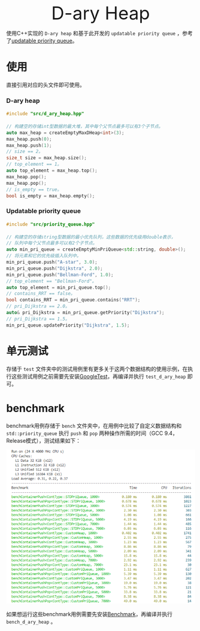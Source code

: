<center> <font size=8> D-ary Heap </font></center>

使用C++实现的 `D-ary heap` 和基于此开发的 `updatable priority queue` ，参考了[updatable priority queue](https://github.com/Ten0/updatable_priority_queue)。

# 使用

直接引用对应的头文件即可使用。

### D-ary heap

```c++
#include "src/d_ary_heap.hpp"

// 构建空的存储int型数据的最大堆，其中每个父节点最多可以有3个子节点。
auto max_heap = createEmptyMaxDHeap<int>(3);
max_heap.push(0);
max_heap.push(1);
// size == 2。
size_t size = max_heap.size();
// top_element == 1。
auto top_element = max_heap.top();
max_heap.pop();
max_heap.pop();
// is_empty == true。
bool is_empty = max_heap.empty();
```

### Updatable priority queue

```c++
#include "src/priority_queue.hpp"

// 构建空的存储string型数据的最小优先队列，这些数据的优先级用double表示，
// 队列中每个父节点最多可以有2个子节点。
auto min_pri_queue = createEmptyMinPriQueue<std::string, double>();
// 将元素和它的优先级插入队列中。
min_pri_queue.push("A-star", 3.0);
min_pri_queue.push("Dijkstra", 2.0);
min_pri_queue.push("Bellman-Ford", 1.0);
// top_element == "Bellman-Ford"。
auto top_element = min_pri_queue.top();
// contains_RRT == false。
bool contains_RRT = min_pri_queue.contains("RRT");
// pri_Dijkstra == 2.0。
auto& pri_Dijkstra = min_pri_queue.getPriority("Dijkstra");
// pri_Dijkstra == 1.5。
min_pri_queue.updatePriority("Dijkstra", 1.5);
```

# 单元测试

存储于 `test` 文件夹中的测试用例里有更多关于这两个数据结构的使用示例，在执行这些测试用例之前需要先安装[GoogleTest](https://github.com/google/googletest)，再编译并执行 `test_d_ary_heap` 即可。

# benchmark

benchmark用例存储于 `bench` 文件夹中，在用例中比较了自定义数据结构和 `std::priority_queue` 执行 `push` 和 `pop` 两种操作所需的时间（GCC 9.4， Release模式），测试结果如下：

![benchmark](doc/img/benchmark.png)

如果想运行这些benchmark用例需要先安装[Benchmark](https://github.com/google/benchmark)，再编译并执行 `bench_d_ary_heap` 。
